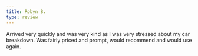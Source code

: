```yaml
---
title: Robyn B.
type: review
---
```


Arrived very quickly and was very kind as I was very stressed about my car breakdown. Was fairly priced and prompt, would recommend and would use again. 
